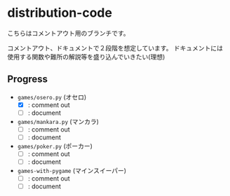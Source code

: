 # distribution-code

こちらはコメントアウト用のブランチです。

コメントアウト、ドキュメントで２段階を想定しています。
ドキュメントには使用する関数や難所の解説等を盛り込んでいきたい(理想)

## Progress

- `games/osero.py` (オセロ)
  - [x] : comment out
  - [ ] : document

- `games/mankara.py` (マンカラ)
  - [ ] : comment out
  - [ ] : document

- `games/poker.py` (ポーカー)
  - [ ] : comment out
  - [ ] : document

- `games-with-pygame` (マインスイーパー)
  - [ ] : comment out
  - [ ] : document